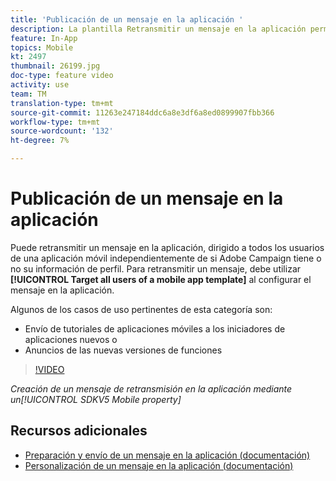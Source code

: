 ```yaml
---
title: 'Publicación de un mensaje en la aplicación '
description: La plantilla Retransmitir un mensaje en la aplicación permite el destinatario de todos los usuarios de la aplicación móvil con Adobe Campaign Standard (ACS)
feature: In-App
topics: Mobile
kt: 2497
thumbnail: 26199.jpg
doc-type: feature video
activity: use
team: TM
translation-type: tm+mt
source-git-commit: 11263e247184ddc6a8e3df6a8ed0899907fbb366
workflow-type: tm+mt
source-wordcount: '132'
ht-degree: 7%

---
```



# Publicación de un mensaje en la aplicación

Puede retransmitir un mensaje en la aplicación, dirigido a todos los usuarios de una aplicación móvil independientemente de si Adobe Campaign tiene o no su información de perfil. Para retransmitir un mensaje, debe utilizar **[!UICONTROL Target all users of a mobile app template]** al configurar el mensaje en la aplicación.

Algunos de los casos de uso pertinentes de esta categoría son:

* Envío de tutoriales de aplicaciones móviles a los iniciadores de aplicaciones nuevos o
* Anuncios de las nuevas versiones de funciones

>[!VIDEO](https://video.tv.adobe.com/v/26199?quality=12)

*Creación de un mensaje de retransmisión en la aplicación mediante un[!UICONTROL SDKV5 Mobile property]*

## Recursos adicionales

* [Preparación y envío de un mensaje en la aplicación (documentación)](https://docs.adobe.com/content/help/en/campaign-standard/using/communication-channels/in-app-messaging/preparing-and-sending-an-in-app-message.html)
* [Personalización de un mensaje en la aplicación (documentación)](https://docs.adobe.com/content/help/en/campaign-standard/using/communication-channels/in-app-messaging/customizing-an-in-app-message.html)
